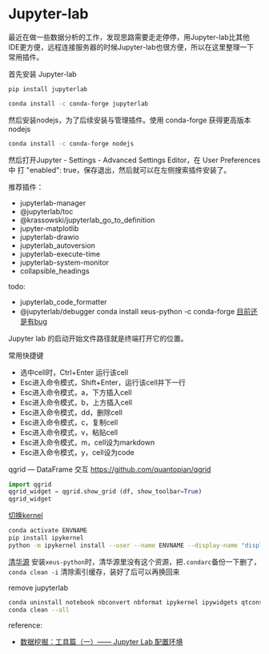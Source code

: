 # Jupyter-lab

最近在做一些数据分析的工作，发现思路需要走走停停，用Jupyter-lab比其他IDE更方便，远程连接服务器的时候Jupyter-lab也很方便，所以在这里整理一下常用插件。

首先安装 Jupyter-lab
```sh
pip install jupyterlab
```
```sh
conda install -c conda-forge jupyterlab
```

然后安装nodejs，为了后续安装与管理插件。使用 conda-forge 获得更高版本nodejs
```sh
conda install -c conda-forge nodejs
```

然后打开Jupyter - Settings - Advanced Settings Editor，在 User Preferences 中 打 "enabled": true，保存退出，然后就可以在左侧搜索插件安装了。

推荐插件：
- jupyterlab-manager
- @jupyterlab/toc
- @krassowski/jupyterlab_go_to_definition
- jupyter-matplotlib
- jupyterlab-drawio
- jupyterlab_autoversion
- jupyterlab-execute-time
- jupyterlab-system-monitor
- collapsible_headings

todo:
- jupyterlab_code_formatter
- @jupyterlab/debugger
conda install xeus-python -c conda-forge
[目前还是有bug](https://github.com/jupyterlab/debugger)


Jupyter lab 的启动开始文件路径就是终端打开它的位置。

常用快捷键
- 选中cell时，Ctrl+Enter 运行该cell
- Esc进入命令模式，Shift+Enter，运行该cell并下一行
- Esc进入命令模式，a，下方插入cell
- Esc进入命令模式，b，上方插入cell
- Esc进入命令模式，dd，删除cell
- Esc进入命令模式，c，复制cell
- Esc进入命令模式，v，粘贴cell
- Esc进入命令模式，m，cell设为markdown
- Esc进入命令模式，y，cell设为code


qgrid — DataFrame 交互
https://github.com/quantopian/qgrid
```python
import qgrid  
qgrid_widget = qgrid.show_grid (df, show_toolbar=True)
qgrid_widget
```

[切换kernel](https://stackoverflow.com/questions/37891550/jupyter-notebook-running-kernel-in-different-env)
```sh
conda activate ENVNAME
pip install ipykernel
python -m ipykernel install --user --name ENVNAME --display-name "displayname"
```

[清华源](https://mirrors.tuna.tsinghua.edu.cn/help/anaconda/)
安装`xeus-python`时，清华源里没有这个资源，把`.condarc`备份一下删了，`conda clean -i` 清除索引缓存，装好了后可以再换回来

remove jupyterlab
```sh
conda uninstall notebook nbconvert nbformat ipykernel ipywidgets qtconsole traitlets tornado jupyter_* ipython_genutils jinja2 -y
conda clean --all
```

reference:
- [数据挖掘：工具篇（一）—— Jupyter Lab 配置环境](https://liketea.xyz/%E6%95%B0%E6%8D%AE%E6%8C%96%E6%8E%98/%E6%95%B0%E6%8D%AE%E6%8C%96%E6%8E%98/%E6%95%B0%E6%8D%AE%E6%8C%96%E6%8E%98%EF%BC%9A%E5%B7%A5%E5%85%B7%E7%AF%87%EF%BC%88%E4%B8%80%EF%BC%89%E2%80%94%E2%80%94%20Jupyter%20Lab%20%E9%85%8D%E7%BD%AE%E7%8E%AF%E5%A2%83/)
